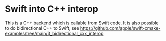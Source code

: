 # Swift into C++ interop

This is a C++ backend which is callable from Swift code. It is also possible to do bidirectional C++ to Swift, see https://github.com/apple/swift-cmake-examples/tree/main/3_bidirectional_cxx_interop
